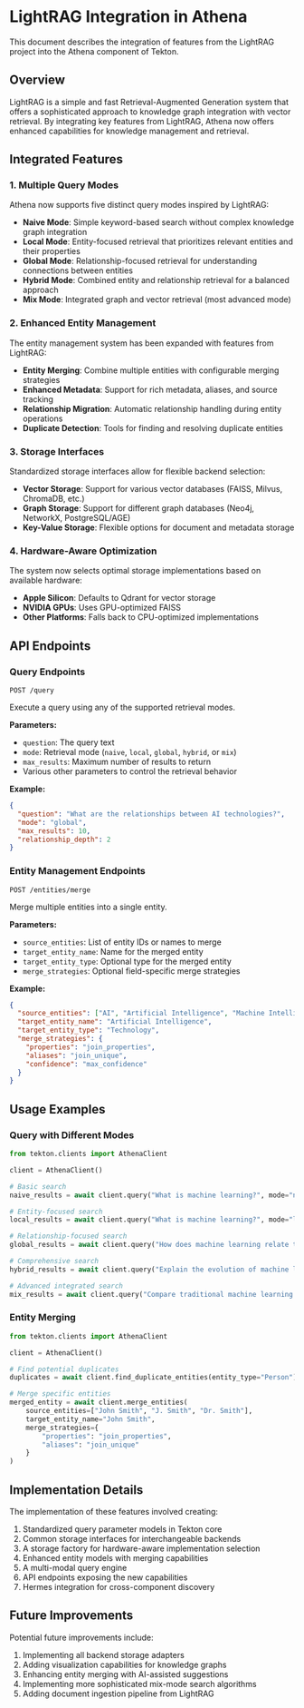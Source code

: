 # LightRAG Integration in Athena

This document describes the integration of features from the LightRAG project into the Athena component of Tekton.

## Overview

LightRAG is a simple and fast Retrieval-Augmented Generation system that offers a sophisticated approach to knowledge graph integration with vector retrieval. By integrating key features from LightRAG, Athena now offers enhanced capabilities for knowledge management and retrieval.

## Integrated Features

### 1. Multiple Query Modes

Athena now supports five distinct query modes inspired by LightRAG:

- **Naive Mode**: Simple keyword-based search without complex knowledge graph integration
- **Local Mode**: Entity-focused retrieval that prioritizes relevant entities and their properties
- **Global Mode**: Relationship-focused retrieval for understanding connections between entities
- **Hybrid Mode**: Combined entity and relationship retrieval for a balanced approach
- **Mix Mode**: Integrated graph and vector retrieval (most advanced mode)

### 2. Enhanced Entity Management

The entity management system has been expanded with features from LightRAG:

- **Entity Merging**: Combine multiple entities with configurable merging strategies
- **Enhanced Metadata**: Support for rich metadata, aliases, and source tracking
- **Relationship Migration**: Automatic relationship handling during entity operations
- **Duplicate Detection**: Tools for finding and resolving duplicate entities

### 3. Storage Interfaces

Standardized storage interfaces allow for flexible backend selection:

- **Vector Storage**: Support for various vector databases (FAISS, Milvus, ChromaDB, etc.)
- **Graph Storage**: Support for different graph databases (Neo4j, NetworkX, PostgreSQL/AGE)
- **Key-Value Storage**: Flexible options for document and metadata storage

### 4. Hardware-Aware Optimization

The system now selects optimal storage implementations based on available hardware:

- **Apple Silicon**: Defaults to Qdrant for vector storage
- **NVIDIA GPUs**: Uses GPU-optimized FAISS
- **Other Platforms**: Falls back to CPU-optimized implementations

## API Endpoints

### Query Endpoints

```
POST /query
```

Execute a query using any of the supported retrieval modes.

**Parameters:**
- `question`: The query text
- `mode`: Retrieval mode (`naive`, `local`, `global`, `hybrid`, or `mix`)
- `max_results`: Maximum number of results to return
- Various other parameters to control the retrieval behavior

**Example:**

```json
{
  "question": "What are the relationships between AI technologies?",
  "mode": "global",
  "max_results": 10,
  "relationship_depth": 2
}
```

### Entity Management Endpoints

```
POST /entities/merge
```

Merge multiple entities into a single entity.

**Parameters:**
- `source_entities`: List of entity IDs or names to merge
- `target_entity_name`: Name for the merged entity
- `target_entity_type`: Optional type for the merged entity
- `merge_strategies`: Optional field-specific merge strategies

**Example:**

```json
{
  "source_entities": ["AI", "Artificial Intelligence", "Machine Intelligence"],
  "target_entity_name": "Artificial Intelligence",
  "target_entity_type": "Technology",
  "merge_strategies": {
    "properties": "join_properties",
    "aliases": "join_unique",
    "confidence": "max_confidence"
  }
}
```

## Usage Examples

### Query with Different Modes

```python
from tekton.clients import AthenaClient

client = AthenaClient()

# Basic search
naive_results = await client.query("What is machine learning?", mode="naive")

# Entity-focused search
local_results = await client.query("What is machine learning?", mode="local")

# Relationship-focused search
global_results = await client.query("How does machine learning relate to neural networks?", mode="global")

# Comprehensive search
hybrid_results = await client.query("Explain the evolution of machine learning", mode="hybrid")

# Advanced integrated search
mix_results = await client.query("Compare traditional machine learning with deep learning", mode="mix")
```

### Entity Merging

```python
from tekton.clients import AthenaClient

client = AthenaClient()

# Find potential duplicates
duplicates = await client.find_duplicate_entities(entity_type="Person")

# Merge specific entities
merged_entity = await client.merge_entities(
    source_entities=["John Smith", "J. Smith", "Dr. Smith"],
    target_entity_name="John Smith",
    merge_strategies={
        "properties": "join_properties",
        "aliases": "join_unique"
    }
)
```

## Implementation Details

The implementation of these features involved creating:

1. Standardized query parameter models in Tekton core
2. Common storage interfaces for interchangeable backends
3. A storage factory for hardware-aware implementation selection
4. Enhanced entity models with merging capabilities
5. A multi-modal query engine
6. API endpoints exposing the new capabilities
7. Hermes integration for cross-component discovery

## Future Improvements

Potential future improvements include:

1. Implementing all backend storage adapters
2. Adding visualization capabilities for knowledge graphs
3. Enhancing entity merging with AI-assisted suggestions
4. Implementing more sophisticated mix-mode search algorithms
5. Adding document ingestion pipeline from LightRAG
